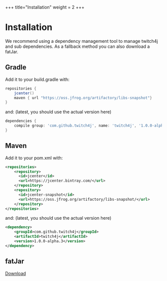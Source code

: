 +++
title="Installation"
weight = 2
+++

# Installation

We recommend using a dependency management tool to manage twitch4j and sub dependencies. As a fallback method you can also download a fatJar.

## Gradle
Add it to your build.gradle with:
```groovy
repositories {
	jcenter()
	maven { url "https://oss.jfrog.org/artifactory/libs-snapshot"}
}
```
and: (latest, you should use the actual version here)

```groovy
dependencies {
    compile group: 'com.github.twitch4j', name: 'twitch4j', '1.0.0-alpha.3'
}
```

## Maven
Add it to your pom.xml with:
```xml
<repositories>
    <repository>
      <id>jcenter</id>
      <url>https://jcenter.bintray.com/</url>
    </repository>
    <repository>
	  <id>jcenter-snapshot</id>
	  <url>https://oss.jfrog.org/artifactory/libs-snapshot/</url>
	</repository>
</repositories>
```
and: (latest, you should use the actual version here)

```xml
<dependency>
    <groupId>com.github.twitch4j</groupId>
    <artifactId>twitch4j</artifactId>
    <version>1.0.0-alpha.3</version>
</dependency>
```

## fatJar

[Download](http://localhost)
